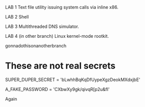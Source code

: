 LAB 1
Text file utility issuing system calls via inline x86.

LAB 2
Shell

LAB 3
Multithreaded DNS simulator.

LAB 4 (in other branch)
Linux kernel-mode rootkit.

gonnadothisonanotherbranch

# These are not real secrets

SUPER_DUPER_SECRET = 'bLwhhBqKqDfUypeXgzDeokMXdxjbE'

A_FAKE_PASSWORD = 'CXbwXy9gk/qivqR[p2u&fI'


Again
